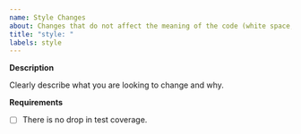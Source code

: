 ```yaml
---
name: Style Changes
about: Changes that do not affect the meaning of the code (white space, formatting, missing semi-colons, etc)
title: "style: "
labels: style
---
```


**Description**

Clearly describe what you are looking to change and why.

**Requirements**

- [ ] There is no drop in test coverage.
